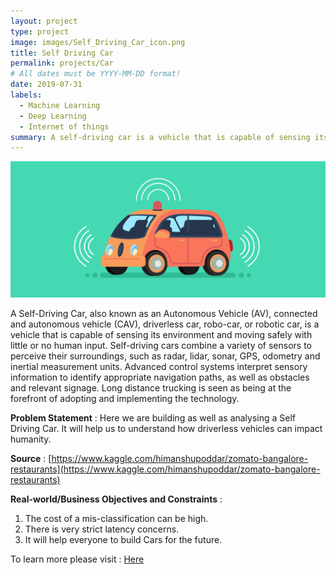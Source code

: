 ```yaml
---
layout: project
type: project
image: images/Self_Driving_Car_icon.png
title: Self Driving Car
permalink: projects/Car
# All dates must be YYYY-MM-DD format!
date: 2019-07-31
labels:
  - Machine Learning
  - Deep Learning
  - Internet of things
summary: A self-driving car is a vehicle that is capable of sensing its environment and moving safely with little or no human input.
---
```


<img class="ui image" src="../images/Self_Driving_Car_Banner.png">

A Self-Driving Car, also known as an Autonomous Vehicle (AV), connected and autonomous vehicle (CAV), driverless car, robo-car, or robotic car, is a vehicle that is capable of sensing its environment and moving safely with little or no human input. Self-driving cars combine a variety of sensors to perceive their surroundings, such as radar, lidar, sonar, GPS, odometry and inertial measurement units. Advanced control systems interpret sensory information to identify appropriate navigation paths, as well as obstacles and relevant signage. Long distance trucking is seen as being at the forefront of adopting and implementing the technology.

<b>Problem Statement</b> : Here we are building as well as analysing a Self Driving Car. It will help us to understand how driverless vehicles can impact humanity.

<b>Source</b> : [https://www.kaggle.com/himanshupoddar/zomato-bangalore-restaurants](https://www.kaggle.com/himanshupoddar/zomato-bangalore-restaurants)

<b>Real-world/Business Objectives and Constraints</b> : 
1. The cost of a mis-classification can be high.
2. There is very strict latency concerns.
3. It will help everyone to build Cars for the future.

To learn more please visit : [Here](https://github.com/Souravban/Self-Driving-Car)

